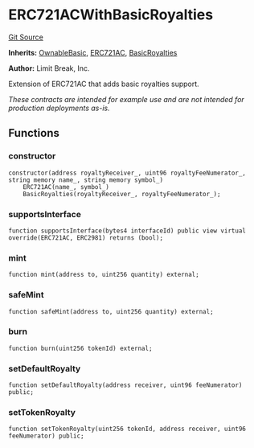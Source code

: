 # ERC721ACWithBasicRoyalties
[Git Source](https://github.com/zanzai-dev/creator-token-standards/blob/e3ca932d2edc594487078ba2c4da4e803f84d6a3/src/examples/erc721ac/ERC721ACWithBasicRoyalties.sol)

**Inherits:**
[OwnableBasic](/src/access/OwnableBasic.sol/abstract.OwnableBasic.md), [ERC721AC](/src/erc721c/ERC721AC.sol/abstract.ERC721AC.md), [BasicRoyalties](/src/programmable-royalties/BasicRoyalties.sol/abstract.BasicRoyalties.md)

**Author:**
Limit Break, Inc.

Extension of ERC721AC that adds basic royalties support.

*These contracts are intended for example use and are not intended for production deployments as-is.*


## Functions
### constructor


```solidity
constructor(address royaltyReceiver_, uint96 royaltyFeeNumerator_, string memory name_, string memory symbol_)
    ERC721AC(name_, symbol_)
    BasicRoyalties(royaltyReceiver_, royaltyFeeNumerator_);
```

### supportsInterface


```solidity
function supportsInterface(bytes4 interfaceId) public view virtual override(ERC721AC, ERC2981) returns (bool);
```

### mint


```solidity
function mint(address to, uint256 quantity) external;
```

### safeMint


```solidity
function safeMint(address to, uint256 quantity) external;
```

### burn


```solidity
function burn(uint256 tokenId) external;
```

### setDefaultRoyalty


```solidity
function setDefaultRoyalty(address receiver, uint96 feeNumerator) public;
```

### setTokenRoyalty


```solidity
function setTokenRoyalty(uint256 tokenId, address receiver, uint96 feeNumerator) public;
```


